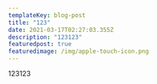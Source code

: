 ```yaml
---
templateKey: blog-post
title: "123"
date: 2021-03-17T02:27:03.355Z
description: "123123"
featuredpost: true
featuredimage: /img/apple-touch-icon.png
---
```

123123